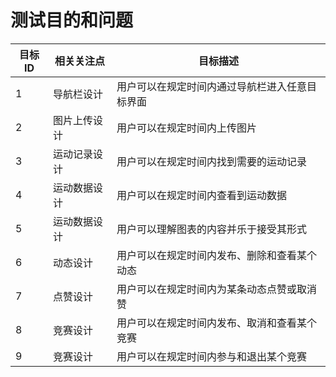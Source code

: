 # 测试目的和问题

| 目标ID | 相关关注点 | 目标描述 |
| --- | --- | --- |
| 1 | 导航栏设计 |  用户可以在规定时间内通过导航栏进入任意目标界面 |
| 2 | 图片上传设计 | 用户可以在规定时间内上传图片 |
| 3 | 运动记录设计 | 用户可以在规定时间内找到需要的运动记录 |
| 4 | 运动数据设计 | 用户可以在规定时间内查看到运动数据 |
| 5 | 运动数据设计 | 用户可以理解图表的内容并乐于接受其形式 |
| 6 | 动态设计 | 用户可以在规定时间内发布、删除和查看某个动态 |
| 7 | 点赞设计 | 用户可以在规定时间内为某条动态点赞或取消赞 |
| 8 | 竞赛设计 | 用户可以在规定时间内发布、取消和查看某个竞赛 |
| 9 | 竞赛设计 | 用户可以在规定时间内参与和退出某个竞赛 |




































